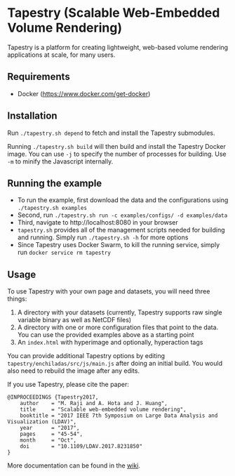 # Tapestry (Scalable Web-Embedded Volume Rendering)

Tapestry is a platform for creating lightweight, web-based volume rendering applications at scale, for many users. 

## Requirements
- Docker (https://www.docker.com/get-docker)

## Installation
Run `./tapestry.sh depend` to fetch and install the Tapestry submodules. 

Running `./tapestry.sh build` will then build and install the Tapestry Docker image. You can use `-j` to specify the number of processes for building. Use `-m` to minify the Javascript internally.

## Running the example
- To run the example, first download the data and the configurations using `./tapestry.sh examples`
- Second, run `./tapestry.sh run -c examples/configs/ -d examples/data`
- Third, navigate to http://localhost:8080 in your browser
- `tapestry.sh` provides all of the management scripts needed for building and running. Simply run `./tapestry.sh -h` for more options
- Since Tapestry uses Docker Swarm, to kill the running service, simply run `docker service rm tapestry`

## Usage
To use Tapestry with your own page and datasets, you will need three things:
1. A directory with your datasets (currently, Tapestry supports raw single variable binary as well as NetCDF files)
1. A directory with one or more configuration files that point to the data. You can use the provided examples above as a starting point
1. An `index.html` with hyperimage and optionally, hyperaction tags

You can provide additional Tapestry options by editing `tapestry/enchiladas/src/js/main.js` after doing an initial build. You would also need to rebuild the image after any edits. 

If you use Tapestry, please cite the paper: 

    @INPROCEEDINGS {Tapestry2017,
        author    = "M. Raji and A. Hota and J. Huang",
        title     = "Scalable web-embedded volume rendering",
        booktitle = "2017 IEEE 7th Symposium on Large Data Analysis and Visualization (LDAV)",
        year      = "2017",
        pages     = "45-54",
        month     = "Oct",
        doi       = "10.1109/LDAV.2017.8231850"
    }

More documentation can be found in the [wiki](https://github.com/seelabutk/tapestry/wiki).

